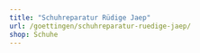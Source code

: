 ```yaml
---
title: "Schuhreparatur Rüdige Jaep"
url: /goettingen/schuhreparatur-ruedige-jaep/
shop: Schuhe
---
```


